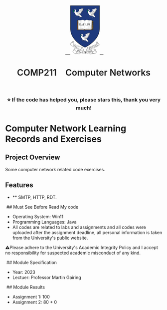 <p align="center">
  <a href="https://www.liverpool.ac.uk/" target="blank">
    <img src="Liverpool_logo.png" alt="Logo" height="156">
  </a>
 <h1 align="center" style="font-weight: 600">COMP211    Computer Networks</h1>
 <h3 align="center" backgroundcolor="red">⭐ If the code has helped you, please stars this, thank you very much!</h3>

# Computer Network Learning Records and Exercises

## Project Overview

Some computer network related code exercises.

## Features

- ** SMTP, HTTP, RDT.


 ## Must See Before Read My code
* Operating System: Win11
* Programming Languages: Java
* All codes are related to labs and assignments and all codes were uploaded after the assignment deadline, all personal information is taken from the University's public website.

⚠Please adhere to the University's Academic Integrity Policy and I accept no responsibility for suspected academic misconduct of any kind.

 ## Module Specification
* Year: 2023
* Lectuer: Professor Martin Gairing

 ## Module Results
* Assignment 1: 100
* Assignment 2: 80 + 0
